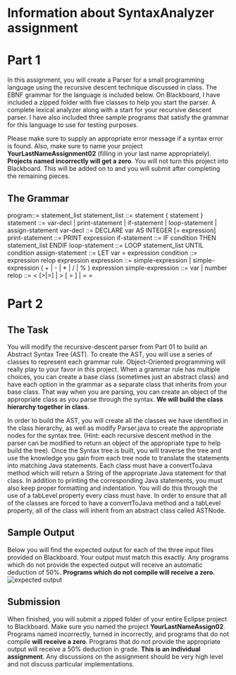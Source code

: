 # Information about SyntaxAnalyzer assignment

# Part 1

In this assignment, you will create a Parser for a small programming language using the recursive descent technique discussed in class. The EBNF grammar for the language is included below. On Blackboard, I have included a zipped folder with five classes to help you start the parser. A complete lexical analyzer along with a start for your recursive descent parser. I have also included three sample programs that satisfy the grammar for this language to use for testing purposes.

Please make sure to supply an appropriate error message if a syntax error is found. Also, make sure to name your project **YourLastNameAssignment02** (filling in your last name appropriately). **Projects named incorrectly will get a zero**. You will not turn this project into Blackboard. This will be added on to and you will submit after completing the remaining pieces.

## The Grammar

program::= statement_list
statement_list ::= statement { statement } statement ::= var-decl | print-statement | if-statement | loop-statement | assign-statement
var-decl ::= DECLARE var AS INTEGER \[= expression\]
print-statement ::= PRINT expression
if-statement ::= IF condition THEN statement_list ENDIF
loop-statement ::= LOOP statement_list UNTIL condition
assign-statement ::= LET var = expression
condition ::= expression relop expression
expression ::= simple-expression |
simple-expression ( + | - | * | / | % ) expression
simple-expression ::= var | number
relop ::= < \[>|=\] | > \[ = \] | =  =



# Part 2

## The Task

You will modify the recursive-descent parser from Part 01 to build an Abstract Syntax Tree (AST). To create the AST, you will use a series of classes to represent each grammar rule. Object-Oriented programming will really play to your favor in this project. When a grammar rule has multiple choices, you can create a base class (sometimes just an abstract class) and have each option in the grammar as a separate class that inherits from your base class.  That way when you are parsing, you can create an object of the appropriate class as you parse through the syntax. **We will build the class hierarchy together in class**.

In order to build the AST, you will create all the classes we have identified in the class hierarchy, as well as modify Parser.java to create the appropriate nodes for the syntax tree. (Hint: each recursive descent method in the parser can be modified to return an object of the appropriate type to help build the tree). Once the Syntax tree is built, you will traverse the tree and use the knowledge you gain from each tree node to translate the statements into matching Java statements. Each class must have a convertToJava method which will return a String of the appropriate Java statement for that class. In addition to printing the corresponding Java statements, you must also keep proper formatting and indentation. You will do this through the use of a tabLevel property every class must have. In order to ensure that all of the classes are forced to have a convertToJava method and a tabLevel property, all of the class will inherit from an abstract class called ASTNode.

## Sample Output

Below you will find the expected output for each of the three input files provided on Blackboard. Your output must match this exactly. Any programs which do not provide the expected output will receive an automatic deduction of 50%. **Programs which do not compile will receive a zero.**
![expected output](https://i.imgur.com/Vj4dCez.jpg)


## Submission

When finished, you will submit a zipped folder of your entire Eclipse project to Blackboard. Make sure you named the project **YourLastNameAssign02**. Programs named incorrectly, turned in incorrectly, and programs that do not compile **will receive a zero**. Programs that do not provide the appropriate output will receive a 50% deduction in grade. **This is an individual assignment**. Any discussions on the assignment should be very high level and not discuss particular implementations.

